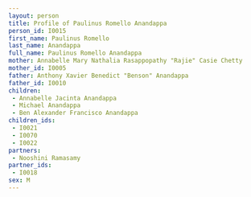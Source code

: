 ```yaml
---
layout: person
title: Profile of Paulinus Romello Anandappa
person_id: I0015
first_name: Paulinus Romello
last_name: Anandappa
full_name: Paulinus Romello Anandappa
mother: Annabelle Mary Nathalia Rasappopathy "Rajie" Casie Chetty
mother_id: I0005
father: Anthony Xavier Benedict "Benson" Anandappa
father_id: I0010
children:
 - Annabelle Jacinta Anandappa
 - Michael Anandappa
 - Ben Alexander Francisco Anandappa
children_ids:
 - I0021
 - I0070
 - I0022
partners:
 - Nooshini Ramasamy
partner_ids:
 - I0018
sex: M
---
```


